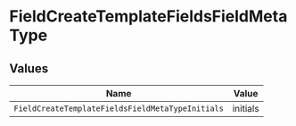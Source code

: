 # FieldCreateTemplateFieldsFieldMetaType


## Values

| Name                                             | Value                                            |
| ------------------------------------------------ | ------------------------------------------------ |
| `FieldCreateTemplateFieldsFieldMetaTypeInitials` | initials                                         |